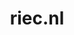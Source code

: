 ---
layout: post
title: "riec.nl"
internal_url: "/dutchgov/riec.nl.html"
subdomains_count: 13
all_subdomains_count: 27
urls_count: 7
ssl_rank: 0
http_rank: 57.857142857143
url_link: /data/riec.nl/urls.txt
all_subdomains_link: /data/riec.nl/all_subdomains.txt
subdomains_link: /data/riec.nl/subdomains.txt
categories: dutchgov
---
